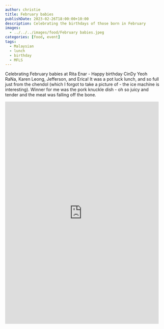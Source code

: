 ```yaml
---
author: christie
title: February babies
publishDate: 2023-02-26T18:00:00+10:00
description: Celebrating the birthdays of those born in February
images:
  - ../../../images/food/February babies.jpeg
categories: [food, event]
tags:
  - Malaysian
  - lunch
  - birthday
  - MFLS
---
```


Celebrating February babies at Rita Enar - Happy birthday CinDy Yeoh RaNa, Karen Leong, Jefferson, and Erica! It was a pot luck lunch, and so full just from the chendol (which I forgot to take a picture of - the ice machine is interesting). Winner for me was the pork knuckle dish - oh so juicy and tender and the meat was falling off the bone.

<iframe src="https://www.facebook.com/plugins/post.php?href=https%3A%2F%2Fwww.facebook.com%2Fchris1.tham%2Fposts%2Fpfbid02fMwCnk8Z3wXkdZZmSoJiYfk7ETYTFaBvKur6tydbwXs7ovTa4ov5MbeiDzwTtwJrl&show_text=true&width=500" width="500" height="723" style="border:none;overflow:hidden" scrolling="no" frameborder="0" allowfullscreen="true" allow="autoplay; clipboard-write; encrypted-media; picture-in-picture; web-share"></iframe>
